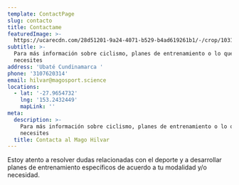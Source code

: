 ```yaml
---
template: ContactPage
slug: contacto
title: Contactame
featuredImage: >-
  https://ucarecdn.com/28d51201-9a24-4071-b529-b4ad619261b1/-/crop/1031x465/0,234/-/preview/
subtitle: >-
  Para más información sobre ciclismo, planes de entrenamiento o lo que
  necesites
address: 'Ubaté Cundinamarca '
phone: '3107620314'
email: hilvar@magosport.science
locations:
  - lat: '-27.9654732'
    lng: '153.2432449'
    mapLink: ''
meta:
  description: >-
    Para más información sobre ciclismo, planes de entrenamiento o lo que
    necesites
  title: Contacta al Mago Hilvar
---
```


Estoy atento a resolver dudas relacionadas con el deporte y a desarrollar planes de entrenamiento específicos de acuerdo a tu modalidad y/o necesidad.
